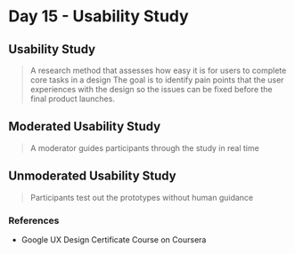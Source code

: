 # Day 15 - Usability Study

## Usability Study

> A research method that assesses how easy it is for users to complete core tasks in a design
> The goal is to identify pain points that the user experiences with the design so the issues can be fixed before the final product launches.

## Moderated Usability Study

> A moderator guides participants through the study in real time

## Unmoderated Usability Study

> Participants test out the prototypes without human guidance

### References

- Google UX Design Certificate Course on Coursera